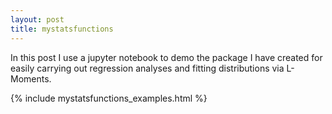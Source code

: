 ```yaml
---
layout: post
title: mystatsfunctions
---
```


In this post I use a jupyter notebook to demo the package I have created for easily carrying out regression analyses and fitting distributions via L-Moments.<!--more-->

{% include mystatsfunctions_examples.html %}